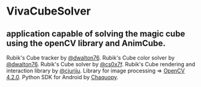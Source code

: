 # VivaCubeSolver

## application capable of solving the magic cube using the openCV library and AnimCube.

Rubik's Cube tracker by [@dwalton76](https://github.com/dwalton76/rubiks-cube-tracker).
Rubik's Cube color solver by [@dwalton76](https://github.com/dwalton76/rubiks-color-resolver).
Rubik's Cube solver by [@cs0x7f](https://github.com/cs0x7f/min2phase).
Rubik's Cube rendering and interaction library by [@cjurjiu](https://github.com/cjurjiu/AnimCubeAndroid).
Library for image processing => [OpenCV 4.2.0](https://sourceforge.net/projects/opencvlibrary/files/4.2.0/opencv-4.2.0-android-sdk.zip/download).
Python SDK for Android by [Chaquopy](https://chaquo.com/chaquopy/).
